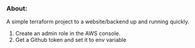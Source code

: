 ### About:
A simple terraform project to a website/backend up and running quickly.
1. Create an admin role in the AWS console.
2. Get a Github token and set it to env variable
